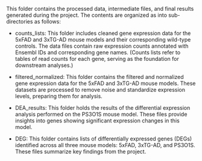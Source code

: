 This folder contains the processed data, intermediate files, and final results generated during the project. The contents are organized as into sub-directories as follows:

- counts_lists: This folder includes cleaned gene expression data for the 5xFAD and 3xTG-AD mouse models and their corresponding wild-type controls. The data files contain raw expression counts annotated with Ensembl IDs and corresponding gene names. (Counts lists refer to tables of read counts for each gene, serving as the foundation for downstream analyses.)

- filtered_normalized: This folder contains the filtered and normalized gene expression data for the 5xFAD and 3xTG-AD mouse models. These datasets are processed to remove noise and standardize expression levels, preparing them for analysis.

- DEA_results: This folder holds the results of the differential expression analysis performed on the PS3O1S mouse model. These files provide insights into genes showing significant expression changes in this model.

- DEG: This folder contains lists of differentially expressed genes (DEGs) identified across all three mouse models: 5xFAD, 3xTG-AD, and PS3O1S. These files summarize key findings from the project.
